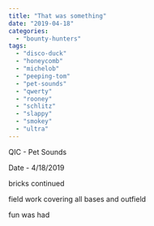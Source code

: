 ```yaml
---
title: "That was something"
date: "2019-04-18"
categories: 
  - "bounty-hunters"
tags: 
  - "disco-duck"
  - "honeycomb"
  - "michelob"
  - "peeping-tom"
  - "pet-sounds"
  - "qwerty"
  - "rooney"
  - "schlitz"
  - "slappy"
  - "smokey"
  - "ultra"
---
```


QIC - Pet Sounds

Date - 4/18/2019

bricks continued

field work covering all bases and outfield

fun was had
